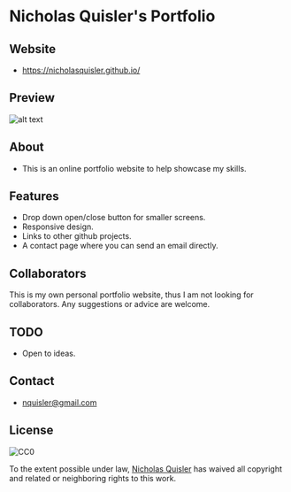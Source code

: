 # Nicholas Quisler's Portfolio

## Website

- <https://nicholasquisler.github.io/>

## Preview

![alt text](https://github.com/nicholasquisler/nicholasquisler.github.io/raw/main/images/preview.PNG)

## About

- This is an online portfolio website to help showcase my skills.

## Features

- Drop down open/close button for smaller screens.
- Responsive design.
- Links to other github projects.
- A contact page where you can send an email directly.

## Collaborators

This is my own personal portfolio website, thus I am not looking for collaborators. Any suggestions or advice are welcome.

## TODO

- Open to ideas.

## Contact

- nquisler@gmail.com

## License

![CC0](https://licensebuttons.net/p/zero/1.0/88x31.png)

To the extent possible under law, [Nicholas Quisler](https://nicholasquisler.github.io/) has waived all copyright and related or neighboring rights to this work.
